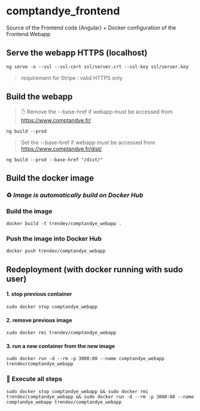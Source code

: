 # comptandye_frontend
Source of the Frontend code (Angular) + Docker configuration of the Frontend Webapp

## Serve the webapp HTTPS (localhost)
`ng serve -o --ssl --ssl-cert ssl/server.crt --ssl-key ssl/server.key`
> requirement for Stripe : valid HTTPS only

## Build the webapp
> ✋ Remove the --base-href if webapp must be accessed from https://www.comptandye.fr/

`ng build --prod`

> Set the --base-href if webapp must be accessed from https://www.comptandye.fr/dist/

`ng build --prod --base-href "/dist/"`

## Build the docker image

### :recycle: *Image is automatically build on Docker Hub*

### Build the image
`docker build -t trendev/comptandye_webapp .`

### Push the image into Docker Hub
`docker push trendev/comptandye_webapp`

## Redeployment (with docker running with sudo user)
#### 1. stop previous container
`sudo docker stop comptandye_webapp`

#### 2. remove previous image
`sudo docker rmi trendev/comptandye_webapp`

#### 3. run a new container from the new image
`sudo docker run -d --rm -p 3000:80 --name comptandye_webapp trendev/comptandye_webapp`

### :dizzy: Execute all steps
`sudo docker stop comptandye_webapp && sudo docker rmi trendev/comptandye_webapp && sudo docker run -d --rm -p 3000:80 --name comptandye_webapp trendev/comptandye_webapp`

